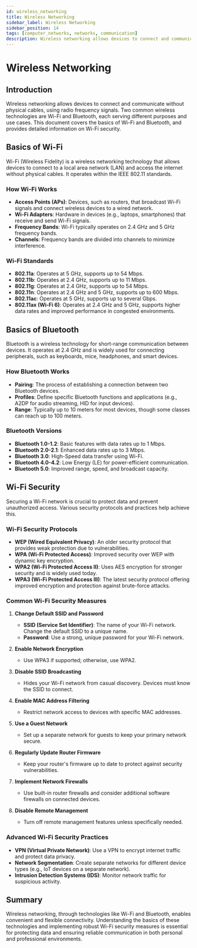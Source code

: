 ```yaml
---
id: wireless_networking
title: Wireless Networking
sidebar_label: Wireless Networking
sidebar_position: 14
tags: [computer_networks, networks, communication]
description: Wireless networking allows devices to connect and communicate without physical cables, using radio frequency signals.
---
```

# Wireless Networking

## Introduction
Wireless networking allows devices to connect and communicate without physical cables, using radio frequency signals. Two common wireless technologies are Wi-Fi and Bluetooth, each serving different purposes and use cases. This document covers the basics of Wi-Fi and Bluetooth, and provides detailed information on Wi-Fi security.

## Basics of Wi-Fi
Wi-Fi (Wireless Fidelity) is a wireless networking technology that allows devices to connect to a local area network (LAN) and access the internet without physical cables. It operates within the IEEE 802.11 standards.

### How Wi-Fi Works
- **Access Points (APs)**: Devices, such as routers, that broadcast Wi-Fi signals and connect wireless devices to a wired network.
- **Wi-Fi Adapters**: Hardware in devices (e.g., laptops, smartphones) that receive and send Wi-Fi signals.
- **Frequency Bands**: Wi-Fi typically operates on 2.4 GHz and 5 GHz frequency bands.
- **Channels**: Frequency bands are divided into channels to minimize interference.

### Wi-Fi Standards
- **802.11a**: Operates at 5 GHz, supports up to 54 Mbps.
- **802.11b**: Operates at 2.4 GHz, supports up to 11 Mbps.
- **802.11g**: Operates at 2.4 GHz, supports up to 54 Mbps.
- **802.11n**: Operates at 2.4 GHz and 5 GHz, supports up to 600 Mbps.
- **802.11ac**: Operates at 5 GHz, supports up to several Gbps.
- **802.11ax (Wi-Fi 6)**: Operates at 2.4 GHz and 5 GHz, supports higher data rates and improved performance in congested environments.

## Basics of Bluetooth
Bluetooth is a wireless technology for short-range communication between devices. It operates at 2.4 GHz and is widely used for connecting peripherals, such as keyboards, mice, headphones, and smart devices.

### How Bluetooth Works
- **Pairing**: The process of establishing a connection between two Bluetooth devices.
- **Profiles**: Define specific Bluetooth functions and applications (e.g., A2DP for audio streaming, HID for input devices).
- **Range**: Typically up to 10 meters for most devices, though some classes can reach up to 100 meters.

### Bluetooth Versions
- **Bluetooth 1.0-1.2**: Basic features with data rates up to 1 Mbps.
- **Bluetooth 2.0-2.1**: Enhanced data rates up to 3 Mbps.
- **Bluetooth 3.0**: High-Speed data transfer using Wi-Fi.
- **Bluetooth 4.0-4.2**: Low Energy (LE) for power-efficient communication.
- **Bluetooth 5.0**: Improved range, speed, and broadcast capacity.

## Wi-Fi Security
Securing a Wi-Fi network is crucial to protect data and prevent unauthorized access. Various security protocols and practices help achieve this.

### Wi-Fi Security Protocols
- **WEP (Wired Equivalent Privacy)**: An older security protocol that provides weak protection due to vulnerabilities.
- **WPA (Wi-Fi Protected Access)**: Improved security over WEP with dynamic key encryption.
- **WPA2 (Wi-Fi Protected Access II)**: Uses AES encryption for stronger security and is widely used today.
- **WPA3 (Wi-Fi Protected Access III)**: The latest security protocol offering improved encryption and protection against brute-force attacks.

### Common Wi-Fi Security Measures
1. **Change Default SSID and Password**
   - **SSID (Service Set Identifier)**: The name of your Wi-Fi network. Change the default SSID to a unique name.
   - **Password**: Use a strong, unique password for your Wi-Fi network.

2. **Enable Network Encryption**
   - Use WPA3 if supported; otherwise, use WPA2.

3. **Disable SSID Broadcasting**
   - Hides your Wi-Fi network from casual discovery. Devices must know the SSID to connect.

4. **Enable MAC Address Filtering**
   - Restrict network access to devices with specific MAC addresses.

5. **Use a Guest Network**
   - Set up a separate network for guests to keep your primary network secure.

6. **Regularly Update Router Firmware**
   - Keep your router's firmware up to date to protect against security vulnerabilities.

7. **Implement Network Firewalls**
   - Use built-in router firewalls and consider additional software firewalls on connected devices.

8. **Disable Remote Management**
   - Turn off remote management features unless specifically needed.

### Advanced Wi-Fi Security Practices
- **VPN (Virtual Private Network)**: Use a VPN to encrypt internet traffic and protect data privacy.
- **Network Segmentation**: Create separate networks for different device types (e.g., IoT devices on a separate network).
- **Intrusion Detection Systems (IDS)**: Monitor network traffic for suspicious activity.

## Summary
Wireless networking, through technologies like Wi-Fi and Bluetooth, enables convenient and flexible connectivity. Understanding the basics of these technologies and implementing robust Wi-Fi security measures is essential for protecting data and ensuring reliable communication in both personal and professional environments.